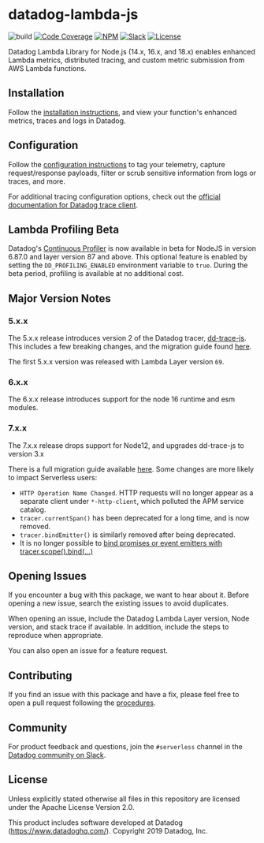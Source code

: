 # datadog-lambda-js

![build](https://github.com/DataDog/datadog-lambda-js/workflows/build/badge.svg)
[![Code Coverage](https://img.shields.io/codecov/c/github/DataDog/datadog-lambda-js)](https://codecov.io/gh/DataDog/datadog-lambda-js)
[![NPM](https://img.shields.io/npm/v/datadog-lambda-js)](https://www.npmjs.com/package/datadog-lambda-js)
[![Slack](https://chat.datadoghq.com/badge.svg?bg=632CA6)](https://chat.datadoghq.com/)
[![License](https://img.shields.io/badge/license-Apache--2.0-blue)](https://github.com/DataDog/datadog-lambda-js/blob/main/LICENSE)

Datadog Lambda Library for Node.js (14.x, 16.x, and 18.x) enables enhanced Lambda metrics, distributed tracing, and custom metric submission from AWS Lambda functions.

## Installation

Follow the [installation instructions](https://docs.datadoghq.com/serverless/installation/nodejs/), and view your function's enhanced metrics, traces and logs in Datadog.

## Configuration

Follow the [configuration instructions](https://docs.datadoghq.com/serverless/configuration) to tag your telemetry, capture request/response payloads, filter or scrub sensitive information from logs or traces, and more.

For additional tracing configuration options, check out the [official documentation for Datadog trace client](https://datadoghq.dev/dd-trace-js/).

## Lambda Profiling Beta

Datadog's [Continuous Profiler](https://www.datadoghq.com/product/code-profiling/) is now available in beta for NodeJS in version 6.87.0 and layer version 87 and above. This optional feature is enabled by setting the `DD_PROFILING_ENABLED` environment variable to `true`. During the beta period, profiling is available at no additional cost.

## Major Version Notes

### 5.x.x

The 5.x.x release introduces version 2 of the Datadog tracer, [dd-trace-js](https://github.com/DataDog/dd-trace-js/). This includes a few breaking changes, and the migration guide found [here](https://github.com/DataDog/dd-trace-js/blob/master/MIGRATING.md#nested-objects-as-tags).

The first 5.x.x version was released with Lambda Layer version `69`.

### 6.x.x

The 6.x.x release introduces support for the node 16 runtime and esm modules. 

### 7.x.x

The 7.x.x release drops support for Node12, and upgrades dd-trace-js to version 3.x

There is a full migration guide available [here](https://github.com/DataDog/dd-trace-js/blob/master/MIGRATING.md).
Some changes are more likely to impact Serverless users:
- `HTTP Operation Name Changed`. HTTP requests will no longer appear as a separate client under `*-http-client`, which polluted the APM service catalog.
- `tracer.currentSpan()` has been deprecated for a long time, and is now removed.
- `tracer.bindEmitter()` is similarly removed after being deprecated.
- It is no longer possible to [bind promises or event emitters with tracer.scope().bind(...)](https://github.com/DataDog/dd-trace-js/blob/master/MIGRATING.md#scope-binding-for-promises-and-event-emitters)

## Opening Issues

If you encounter a bug with this package, we want to hear about it. Before opening a new issue, search the existing issues to avoid duplicates.

When opening an issue, include the Datadog Lambda Layer version, Node version, and stack trace if available. In addition, include the steps to reproduce when appropriate.

You can also open an issue for a feature request.

## Contributing

If you find an issue with this package and have a fix, please feel free to open a pull request following the [procedures](https://github.com/DataDog/dd-lambda-js/blob/main/CONTRIBUTING.md).

## Community

For product feedback and questions, join the `#serverless` channel in the [Datadog community on Slack](https://chat.datadoghq.com/).

## License

Unless explicitly stated otherwise all files in this repository are licensed under the Apache License Version 2.0.

This product includes software developed at Datadog (https://www.datadoghq.com/). Copyright 2019 Datadog, Inc.

